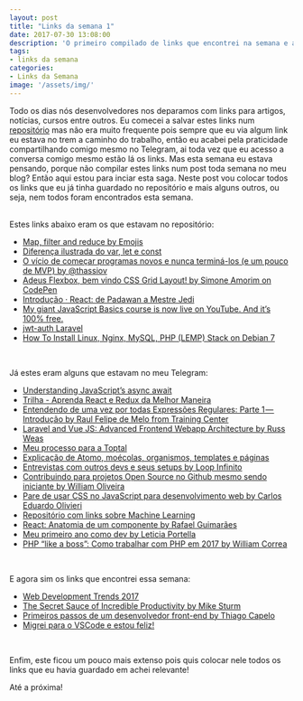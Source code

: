 ```yaml
---
layout: post
title: "Links da semana 1"
date: 2017-07-30 13:08:00
description: 'O primeiro compilado de links que encontrei na semana e achei interessante!'
tags:
- links da semana
categories:
- Links da Semana
image: '/assets/img/'
---
```

Todo os dias nós desenvolvedores nos deparamos com links para artigos, notícias, cursos entre outros. 
Eu comecei a salvar estes links num [repositório](https://github.com/rpaggi/teasure-box) mas não era muito frequente pois sempre que eu via algum link eu estava no trem a caminho do trabalho, então eu acabei pela praticidade compartilhando comigo mesmo no Telegram, ai toda vez que eu acesso a conversa comigo mesmo estão lá os links. 
Mas esta semana eu estava pensando, porque não compilar estes links num post toda semana no meu blog? Então aqui estou para inciar esta saga.
Neste post vou colocar todos os links que eu já tinha guardado no repositório e mais alguns outros, ou seja, nem todos foram encontrados esta semana.  <br><br>
  
Estes links abaixo eram os que estavam no repositório:  
* [Map, filter and reduce by Emojis](http://rpaggi.github.io/posts_content/1501432277636.jpg)
* [Diferença ilustrada do var, let e const](http://rpaggi.github.io/posts_content/1501432492049.jpg)
* [O vício de começar programas novos e nunca terminá-los (e um pouco de MVP) by @thassiov](https://medium.com/@thassiov/o-v%C3%ADcio-de-come%C3%A7ar-programas-novos-e-nunca-termin%C3%A1-los-e-um-pouco-de-mvp-69666efe31f7)
* [Adeus Flexbox, bem vindo CSS Grid Layout! by Simone Amorim on CodePen](http://codepen.io/simoneas02/post/grid-layout)
* [Introdução · React: de Padawan a Mestre Jedi](https://skilloio.gitbooks.io/react-de-padawan-a-mestre-jedi/)
* [My giant JavaScript Basics course is now live on YouTube. And it’s 100% free.](https://medium.freecodecamp.com/my-giant-javascript-basics-course-is-now-live-on-youtube-and-its-100-free-9020a21bbc27)
* [jwt-auth Laravel](https://github.com/tymondesigns/jwt-auth)
* [How To Install Linux, Nginx, MySQL, PHP (LEMP) Stack on Debian 7](https://www.digitalocean.com/community/tutorials/how-to-install-linux-nginx-mysql-php-lemp-stack-on-debian-7)  
<br>

Já estes eram alguns que estavam no meu Telegram:
* [Understanding JavaScript’s async await](https://ponyfoo.com/articles/understanding-javascript-async-await)
* [Trilha - Aprenda React e Redux da Melhor Maneira](http://programadorobjetivo.co/aprenda-react-da-melhor-maneira/)
* [Entendendo de uma vez por todas Expressões Regulares: Parte 1 — Introdução by Raul Felipe de Melo from Training Center](https://medium.com/trainingcenter/entendendo-de-uma-vez-por-todas-express%C3%B5es-regulares-parte-1-introdu%C3%A7%C3%A3o-dfe63e289dc3)
* [Laravel and Vue JS: Advanced Frontend Webapp Architecture by Russ Weas](https://medium.com/laravel-news/advanced-front-end-setup-with-vue-js-laravel-e9fbd7e89fe2)
* [Meu processo para a Toptal](https://willianjusten.com.br/meu-processo-para-a-toptal/)
* [Explicação de Atomo, moécolas, organismos, templates e páginas](http://rpaggi.github.io/posts_content/1501433407548.jpg)
* [Entrevistas com outros devs e seus setups by Loop Infinito](http://setup.loopinfinito.com.br/)
* [Contribuindo para projetos Open Source no Github mesmo sendo iniciante by William Oliveira](https://medium.com/trainingcenter/contribuindo-para-projetos-open-source-no-github-mesmo-sendo-iniciante-25a5a0ad6215)
* [Pare de usar CSS no JavaScript para desenvolvimento web by Carlos Eduardo Olivieri](https://medium.com/@cadutech/pare-de-usar-css-no-javascript-para-desenvolvimento-web-b4a2e8fbb85e)
* [Repositório com links sobre Machine Learning](https://github.com/CodingTrain/Machine-Learning)
* [React: Anatomia de um componente by Rafael Guimarães](https://medium.com/@osanyin/react-anatomia-de-um-componente-9feabcf76928)
* [Meu primeiro ano como dev by Leticia Portella](https://medium.com/nossa-coletividad/meu-primeiro-ano-como-dev-256bb1a04a2b)
* [PHP “like a boss”: Como trabalhar com PHP em 2017 by William Correa](https://phpzm.rocks/php-like-a-boss-como-trabalhar-com-php-em-2017-f5161b8fbfd1)  
<br>

E agora sim os links que encontrei essa semana:
* [Web Development Trends 2017](https://hackernoon.com/web-development-trends-2017-387421cf9c23)
* [The Secret Sauce of Incredible Productivity by Mike Sturm](https://medium.com/personal-growth/the-secret-sauce-of-incredible-productivity-5a3b997a3b4)
* [Primeiros passos de um desenvolvedor front-end by Thiago Capelo](https://medium.com/@thiagokpelo/primeiros-passos-de-um-desenvolvedor-front-end-c5bf24088a65)
* [Migrei para o VSCode e estou feliz!](https://willianjusten.com.br/migrei-para-o-vscode-e-estou-feliz/)    
<br>

Enfim, este ficou um pouco mais extenso pois quis colocar nele todos os links que eu havia guardado em achei relevante!

Até a próxima!
